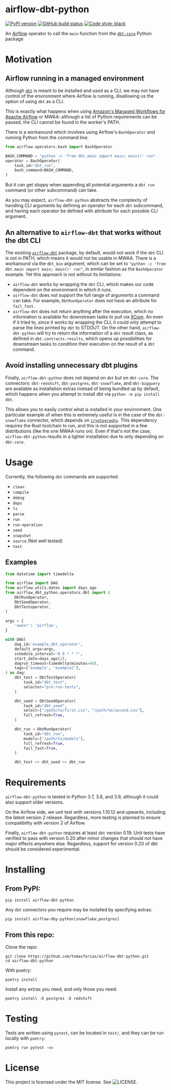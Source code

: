 # airflow-dbt-python

[![PyPI version](https://img.shields.io/pypi/v/airflow-dbt-python?style=plastic)](https://pypi.org/project/airflow-dbt-python/)
[![GitHub build status](https://github.com/tomasfarias/airflow-dbt-python/actions/workflows/test.yaml/badge.svg)](https://github.com/tomasfarias/airflow-dbt-python/actions)
[![Code style: black](https://img.shields.io/badge/code%20style-black-000000.svg)](https://github.com/psf/black)

An [Airflow](https://airflow.apache.org/) operator to call the `main` function from the [`dbt-core`](https://pypi.org/project/dbt-core/) Python package

# Motivation

## Airflow running in a managed environment

Although [`dbt`](https://docs.getdbt.com/) is meant to be installed and used as a CLI, we may not have control of the environment where Airflow is running, disallowing us the option of using `dbt` as a CLI.

This is exactly what happens when using [Amazon's Managed Workflows for Apache Airflow](https://aws.amazon.com/managed-workflows-for-apache-airflow/) or MWAA: although a list of Python requirements can be passed, the CLI cannot be found in the worker's PATH.

There is a workaround which involves using Airflow's `BashOperator` and running Python from the command line:

```py
from airflow.operators.bash import BashOperator

BASH_COMMAND = "python -c 'from dbt.main import main; main()' run"
operator = BashOperator(
    task_id="dbt_run",
    bash_command=BASH_COMMAND,
)
```

But it can get sloppy when appending all potential arguments a `dbt run` command (or other subcommand) can take.

As you may expect, `airflow-dbt-python` abstracts the complexity of handling CLI arguments by defining an operator for each `dbt` subcommand, and having each operator be defined with attribute for each possible CLI argument.

## An alternative to `airflow-dbt` that works without the dbt CLI

The existing [`airflow-dbt`](https://pypi.org/project/airflow-dbt/) package, by default, would not work if the `dbt` CLI is not in PATH, which means it would not be usable in MWAA. There is a workaround via the `dbt_bin` argument, which can be set to `"python -c 'from dbt.main import main; main()' run"`, in similar fashion as the `BashOperator` example. Yet this approach is not without its limitations:
* `airflow-dbt` works by wrapping the `dbt` CLI, which makes our code dependent on the environment in which it runs.
* `airflow-dbt` does not support the full range of arguments a command can take. For example, `DbtRunOperator` does not have an attribute for `fail_fast`.
* `airflow-dbt` does not return anything after the execution, which no information is available for downstream tasks to pull via [XCom](http://airflow.apache.org/docs/apache-airflow/2.1.0/concepts/xcoms.html). An even if it tried to, since it works by wrapping the CLI, it could only attempt to parse the lines printed by `dbt` to STDOUT. On the other hand, `airflow-dbt-python` will try to return the information of a `dbt` result class, as defined in `dbt.contracts.results`, which opens up possibilities for downstream tasks to condition their execution on the result of a `dbt` command.


## Avoid installing unnecessary dbt plugins

Finally, `airflow-dbt-python` does not depend on `dbt` but on `dbt-core`. The connectors: `dbt-redshift`, `dbt-postgres`, `dbt-snowflake`, and `dbt-bigquery` are available as installation extras instead of being bundled up by default, which happens when you attempt to install dbt via `python -m pip install dbt`.

This allows you to easily control what is installed in your environment. One particular example of when this is extremely useful is in the case of the `dbt-snowflake` connector, which depends on [`cryptography`](https://pypi.org/project/cryptography/). This dependency requires the Rust toolchain to run, and this is not supported in a few distributions (like the one MWAA runs on). Even if that's not the case, `airflow-dbt-python` results in a lighter installation due to only depending on `dbt-core`.

# Usage

Currently, the following `dbt` commands are supported:

* `clean`
* `compile`
* `debug`
* `deps`
* `ls`
* `parse`
* `run`
* `run-operation`
* `seed`
* `snapshot`
* `source` (Not well tested)
* `test`

## Examples

``` python
from datetime import timedelta

from airflow import DAG
from airflow.utils.dates import days_ago
from airflow_dbt_python.operators.dbt import (
    DbtRunOperator,
    DbtSeedOperator,
    DbtTestoperator,
)

args = {
    'owner': 'airflow',
}

with DAG(
    dag_id='example_dbt_operator',
    default_args=args,
    schedule_interval='0 0 * * *',
    start_date=days_ago(2),
    dagrun_timeout=timedelta(minutes=60),
    tags=['example', 'example2'],
) as dag:
    dbt_test = DbtTestOperator(
        task_id="dbt_test",
        selector="pre-run-tests",
    )

    dbt_seed = DbtSeedOperator(
        task_id="dbt_seed",
        select=["/path/to/first.csv", "/path/to/second.csv"],
        full_refresh=True,
    )

    dbt_run = DbtRunOperator(
        task_id="dbt_run",
        models=["/path/to/models"],
        full_refresh=True,
        fail_fast=True,
    )

    dbt_test >> dbt_seed >> dbt_run
```

# Requirements

`airflow-dbt-python` is tested in Python 3.7, 3.8, and 3.9, although it could also support older versions.

On the Airflow side, we unit test with versions 1.10.12 and upwards, including the latest version 2 release. Regardless, more testing is planned to ensure compatibility with version 2 of Airflow.

Finally, `airflow-dbt-python` requires at least `dbt` version 0.19. Unit tests have verified to pass with version 0.20 after minor changes that should not have major effects anywhere else. Regardless, support for version 0.20 of dbt should be considered experimental.

# Installing

## From PyPI:

``` shell
pip install airflow-dbt-python
```

Any `dbt` connectors you require may be installed by specifying extras:

``` shell
pip install airflow-dby-python[snowflake,postgres]
```

## From this repo:

Clone the repo:
``` shell
git clone https://github.com/tomasfarias/airflow-dbt-python.git
cd airflow-dbt-python
```

With poetry:
``` shell
poetry install
```

Install any extras you need, and only those you need:
``` shell
poetry install -E postgres -E redshift
```

# Testing

Tests are written using `pytest`, can be located in `test/`, and they can be run locally with `poetry`:

``` shell
poetry run pytest -vv
```

# License

This project is licensed under the MIT license. See ![LICENSE](LICENSE).
